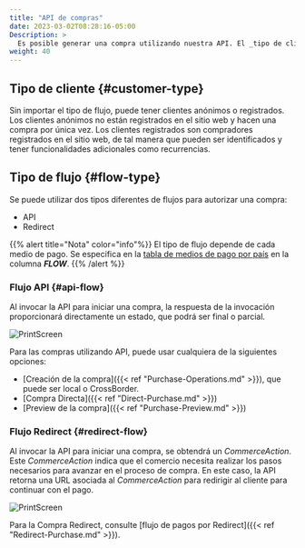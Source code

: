 ```yaml
---
title: "API de compras"
date: 2023-03-02T08:28:16-05:00
Description: >
  Es posible generar una compra utilizando nuestra API. El _tipo de cliente_ y el _tipo de flujo_ dirigen el flujo de trabajo de la compra.
weight: 40
---
```


## Tipo de cliente {#customer-type}
Sin importar el tipo de flujo, puede tener clientes anónimos o registrados. Los clientes anónimos no están registrados en el sitio web y hacen una compra por única vez. Los clientes registrados son compradores registrados en el sitio web, de tal manera que pueden ser identificados y tener funcionalidades adicionales como recurrencias.

## Tipo de flujo {#flow-type}
Se puede utilizar dos tipos diferentes de flujos para autorizar una compra:

* API
* Redirect

{{% alert title="Nota" color="info"%}}
El tipo de flujo depende de cada medio de pago. Se especifica en la [tabla de medios de pago por país](/es/docs/getting-started/payment-methods.html) en la columna _**FLOW**_.
{{% /alert %}}

### Flujo API {#api-flow}
Al invocar la API para iniciar una compra, la respuesta de la invocación proporcionará directamente un estado, que podrá ser final o parcial.

![PrintScreen](/assets/APIFlow_es.png)

Para las compras utilizando API, puede usar cualquiera de la siguientes opciones:

* [Creación de la compra]({{< ref "Purchase-Operations.md" >}}), que puede ser local o CrossBorder.
* [Compra Directa]({{< ref "Direct-Purchase.md" >}})
* [Preview de la compra]({{< ref "Purchase-Preview.md" >}})

### Flujo Redirect {#redirect-flow}
Al invocar la API para iniciar una compra, se obtendrá un _CommerceAction_. Este _CommerceAction_ indica que el comercio necesita realizar los pasos necesarios para avanzar en el proceso de compra. En este caso, la API retorna una URL asociada al _CommerceAction_ para redirigir al cliente para continuar con el pago.

![PrintScreen](/assets/RedirectionFlow_es.png)

Para la Compra Redirect, consulte [flujo de pagos por Redirect]({{< ref "Redirect-Purchase.md" >}}).